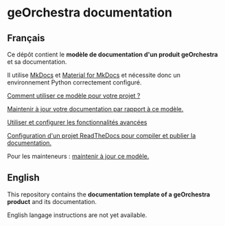 # geOrchestra documentation

## Français

Ce dépôt contient le **modèle de documentation d'un produit geOrchestra** et sa documentation.

Il utilise [MkDocs](https://www.mkdocs.org/) et [Material for MkDocs](https://squidfunk.github.io/mkdocs-material/) et nécessite donc un environnement Python correctement configuré.


[Comment utiliser ce modèle pour votre projet ?](utiliser.md)

[Maintenir à jour votre documentation par rapport à ce modèle.](maintenir.md)

[Utiliser et configurer les fonctionnalités avancées](fonctions_avancees.md)

[Configuration d'un projet ReadTheDocs pour compiler et publier la documentation.](readthedocs.md)


Pour les mainteneurs : [maintenir à jour ce modèle.](maintenir_template.md)


## English

This repository contains the **documentation template of a geOrchestra product** and its documentation.

English langage instructions are not yet available. 




